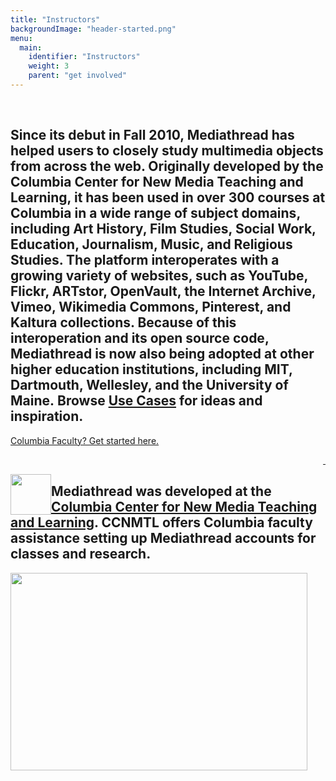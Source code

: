 ```yaml
---
title: "Instructors"
backgroundImage: "header-started.png"
menu:
  main:
    identifier: "Instructors"
    weight: 3
    parent: "get involved"
---
```

<section class="section alt" id="promo">
<div class="container">
<div class="sutro-container sutro-header clearfix panel-panel ">
<div class="sutro-container-inner sutro-header-inner panel-panel-inner">

<div class="pane-content">
<div class="field field-name-body field-type-text-with-summary field-label-hidden"><div class="field-items"><div class="field-item even"><p style="text-align:right">&nbsp;</p>
<h2 class="code-ccnmtl">Since its debut in Fall 2010, Mediathread has helped users to closely study multimedia objects from across the web. Originally developed by the Columbia Center for New Media Teaching and Learning, it has been used in over 300 courses at Columbia in a wide range of subject domains, including Art History, Film Studies, Social Work, Education, Journalism, Music, and Religious Studies. The platform interoperates with a growing variety of websites, such as YouTube, Flickr, ARTstor, OpenVault, the Internet Archive, Vimeo, Wikimedia Commons, Pinterest, and Kaltura collections. Because of this interoperation and its open source code, Mediathread is now also being adopted at other higher education institutions, including MIT, Dartmouth, Wellesley, and the University of Maine.&nbsp;Browse <a href="/node/11">Use Cases</a> for ideas and inspiration.</h2>
</div></div></div>  </div>


</div>
</div>
</div>
</div>
</section>
<section class="section">
<div class="container">  
<div class="sutro-container sutro-column-content clearfix row-fluid">
<div class="sutro-column-content-region sutro-column1 sutro-column panel-panel span6 instructor-lblock">
<div class="sutro-column-content-region-inner sutro-column1-inner sutro-column-inner panel-panel-inner">
<div class="panel-pane pane-fieldable-panels-pane pane-fpid-38 code-ccnmtl pane-bundle-text">



<div class="pane-content">
<div class="fieldable-panels-pane">
<div class="field field-name-field-basic-text-text field-type-text-long field-label-hidden"><div class="field-items"><div class="field-item even"><p><a href="http://ccnmtl.columbia.edu/our_services/tools/mediathread/" target="_blank" class="btn btn-lg btn-primary">Columbia Faculty? Get started here. </a></p><p style="text-align: right;"><a href="/sb/rwhite/drupal7_mediathread_info/node/5">&nbsp;</a></p><p><img height="65" width="65" style="float: left;" class="media-element file-default" src="http://mediathread.info/sites/default/files/ccnmtl-c.png" alt="" title=""></p><h2 class="code-ccnmtl">Mediathread was developed at the <a href="http://ccnmtl.columbia.edu" target="_blank">Columbia Center for New Media Teaching and Learning</a>. CCNMTL offers Columbia faculty assistance setting up Mediathread accounts for classes and research.</h2></div></div></div></div>
</div>


</div>
</div>
</div>
<div class="sutro-column-content-region sutro-column2 sutro-column panel-panel span6">
<div class="sutro-column-content-region-inner sutro-column2-inner sutro-column-inner panel-panel-inner">
<div class="panel-pane pane-fieldable-panels-pane pane-fpid-40 code-ccnmtl pane-bundle-text">



<div class="pane-content">
<div class="fieldable-panels-pane">
<div class="field field-name-field-basic-text-text field-type-text-long field-label-hidden"><div class="field-items"><div class="field-item even"><p><img height="316" width="475" class="media-element file-default" src="http://mediathread.info/sites/default/files/code-ccnmtl.png" alt="" title=""></p></div></div></div></div>
</div>


</div>
</div>
</div>
</div>
</div>
</section>
